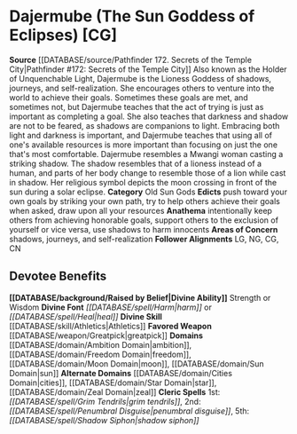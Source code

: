 ﻿---
ability:
- Strength
- Wisdom
ability_boost:
- Strength
- Wisdom
alignment: CG
deity:
- '[[DATABASE/deity/Dajermube|Dajermube]]'
deity_category: Old Sun Gods
divine_font: Harm or Heal
domain:
- '[[DATABASE/domain/Ambition Domain|Ambition]]'
- '[[DATABASE/domain/Cities Domain|Cities]]'
- '[[DATABASE/domain/Freedom Domain|Freedom]]'
- '[[DATABASE/domain/Moon Domain|Moon]]'
- '[[DATABASE/domain/Star Domain|Star]]'
- '[[DATABASE/domain/Sun Domain|Sun]]'
- '[[DATABASE/domain/Zeal Domain|Zeal]]'
favored_weapon: '[[DATABASE/weapon/Greatpick|Greatpick]]'
follower_alignment:
- LG
- NG
- CG
- CN
id: '235'
name: Dajermube
rarity: Common
rus_type_level: null
skill:
- '[[DATABASE/skill/Athletics|Athletics]]'
source: '[[DATABASE/source/Pathfinder 172. Secrets of the Temple City|Pathfinder #172:
  Secrets of the Temple City]]'
trait: null
type: Deity

---
# Dajermube (The Sun Goddess of Eclipses) [CG]

**Source** [[DATABASE/source/Pathfinder 172. Secrets of the Temple City|Pathfinder #172: Secrets of the Temple City]]
Also known as the Holder of Unquenchable Light, Dajermube is the Lioness Goddess of shadows, journeys, and self-realization. She encourages others to venture into the world to achieve their goals. Sometimes these goals are met, and sometimes not, but Dajermube teaches that the act of trying is just as important as completing a goal. She also teaches that darkness and shadow are not to be feared, as shadows are companions to light. Embracing both light and darkness is important, and Dajermube teaches that using all of one's available resources is more important than focusing on just the one that's most comfortable. 
Dajermube resembles a Mwangi woman casting a striking shadow. The shadow resembles that of a lioness instead of a human, and parts of her body change to resemble those of a lion while cast in shadow. Her religious symbol depicts the moon crossing in front of the sun during a solar eclipse.
**Category** Old Sun Gods
**Edicts** push toward your own goals by striking your own path, try to help others achieve their goals when asked, draw upon all your resources
**Anathema** intentionally keep others from achieving honorable goals, support others to the exclusion of yourself or vice versa, use shadows to harm innocents
**Areas of Concern** shadows, journeys, and self-realization
**Follower Alignments** LG, NG, CG, CN

## Devotee Benefits

**[[DATABASE/background/Raised by Belief|Divine Ability]]** Strength or Wisdom
**Divine Font** _[[DATABASE/spell/Harm|harm]]_ or _[[DATABASE/spell/Heal|heal]]_
**Divine Skill** [[DATABASE/skill/Athletics|Athletics]]
**Favored Weapon** [[DATABASE/weapon/Greatpick|greatpick]]
**Domains** [[DATABASE/domain/Ambition Domain|ambition]], [[DATABASE/domain/Freedom Domain|freedom]], [[DATABASE/domain/Moon Domain|moon]], [[DATABASE/domain/Sun Domain|sun]]
**Alternate Domains** [[DATABASE/domain/Cities Domain|cities]], [[DATABASE/domain/Star Domain|star]], [[DATABASE/domain/Zeal Domain|zeal]]
**Cleric Spells** 1st: _[[DATABASE/spell/Grim Tendrils|grim tendrils]]_, 2nd: _[[DATABASE/spell/Penumbral Disguise|penumbral disguise]]_, 5th: _[[DATABASE/spell/Shadow Siphon|shadow siphon]]_
